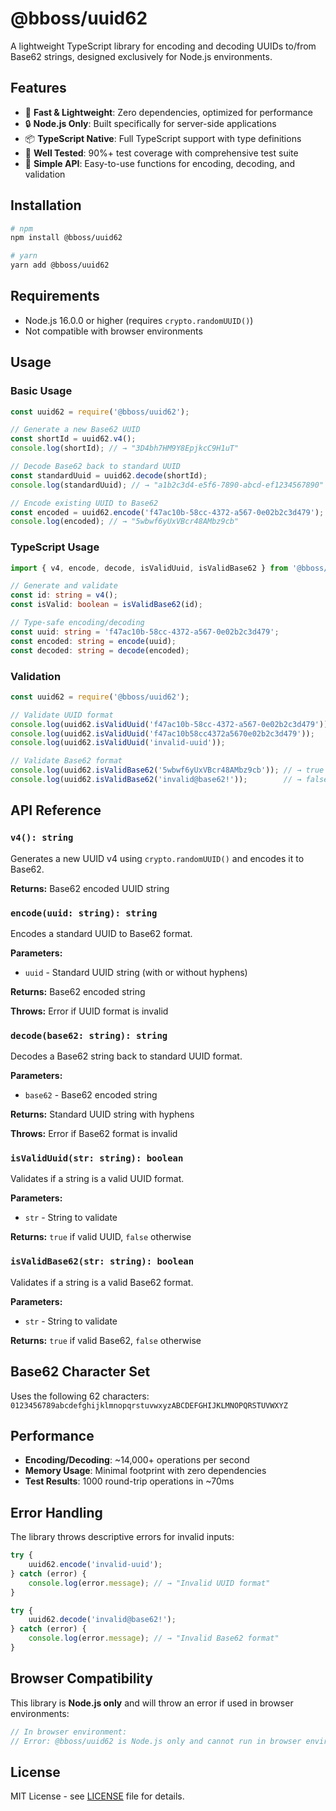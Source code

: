 # @bboss/uuid62

A lightweight TypeScript library for encoding and decoding UUIDs to/from Base62 strings, designed exclusively for Node.js environments.

## Features

- 🚀 **Fast & Lightweight**: Zero dependencies, optimized for performance
- 🔒 **Node.js Only**: Built specifically for server-side applications
- 📦 **TypeScript Native**: Full TypeScript support with type definitions
- 🧪 **Well Tested**: 90%+ test coverage with comprehensive test suite
- 🔧 **Simple API**: Easy-to-use functions for encoding, decoding, and validation

## Installation

```bash
# npm
npm install @bboss/uuid62

# yarn
yarn add @bboss/uuid62
```

## Requirements

- Node.js 16.0.0 or higher (requires `crypto.randomUUID()`)
- Not compatible with browser environments

## Usage

### Basic Usage

```javascript
const uuid62 = require('@bboss/uuid62');

// Generate a new Base62 UUID
const shortId = uuid62.v4();
console.log(shortId); // → "3D4bh7HM9Y8EpjkcC9H1uT"

// Decode Base62 back to standard UUID
const standardUuid = uuid62.decode(shortId);
console.log(standardUuid); // → "a1b2c3d4-e5f6-7890-abcd-ef1234567890"

// Encode existing UUID to Base62
const encoded = uuid62.encode('f47ac10b-58cc-4372-a567-0e02b2c3d479');
console.log(encoded); // → "5wbwf6yUxVBcr48AMbz9cb"
```

### TypeScript Usage

```typescript
import { v4, encode, decode, isValidUuid, isValidBase62 } from '@bboss/uuid62';

// Generate and validate
const id: string = v4();
const isValid: boolean = isValidBase62(id);

// Type-safe encoding/decoding
const uuid: string = 'f47ac10b-58cc-4372-a567-0e02b2c3d479';
const encoded: string = encode(uuid);
const decoded: string = decode(encoded);
```

### Validation

```javascript
const uuid62 = require('@bboss/uuid62');

// Validate UUID format
console.log(uuid62.isValidUuid('f47ac10b-58cc-4372-a567-0e02b2c3d479')); // → true
console.log(uuid62.isValidUuid('f47ac10b58cc4372a5670e02b2c3d479'));   // → true (no hyphens)
console.log(uuid62.isValidUuid('invalid-uuid'));                        // → false

// Validate Base62 format
console.log(uuid62.isValidBase62('5wbwf6yUxVBcr48AMbz9cb')); // → true
console.log(uuid62.isValidBase62('invalid@base62!'));        // → false
```

## API Reference

### `v4(): string`
Generates a new UUID v4 using `crypto.randomUUID()` and encodes it to Base62.

**Returns:** Base62 encoded UUID string

### `encode(uuid: string): string`
Encodes a standard UUID to Base62 format.

**Parameters:**
- `uuid` - Standard UUID string (with or without hyphens)

**Returns:** Base62 encoded string

**Throws:** Error if UUID format is invalid

### `decode(base62: string): string`
Decodes a Base62 string back to standard UUID format.

**Parameters:**
- `base62` - Base62 encoded string

**Returns:** Standard UUID string with hyphens

**Throws:** Error if Base62 format is invalid

### `isValidUuid(str: string): boolean`
Validates if a string is a valid UUID format.

**Parameters:**
- `str` - String to validate

**Returns:** `true` if valid UUID, `false` otherwise

### `isValidBase62(str: string): boolean`
Validates if a string is a valid Base62 format.

**Parameters:**
- `str` - String to validate

**Returns:** `true` if valid Base62, `false` otherwise

## Base62 Character Set

Uses the following 62 characters: `0123456789abcdefghijklmnopqrstuvwxyzABCDEFGHIJKLMNOPQRSTUVWXYZ`

## Performance

- **Encoding/Decoding**: ~14,000+ operations per second
- **Memory Usage**: Minimal footprint with zero dependencies
- **Test Results**: 1000 round-trip operations in ~70ms

## Error Handling

The library throws descriptive errors for invalid inputs:

```javascript
try {
    uuid62.encode('invalid-uuid');
} catch (error) {
    console.log(error.message); // → "Invalid UUID format"
}

try {
    uuid62.decode('invalid@base62!');
} catch (error) {
    console.log(error.message); // → "Invalid Base62 format"
}
```

## Browser Compatibility

This library is **Node.js only** and will throw an error if used in browser environments:

```javascript
// In browser environment:
// Error: @bboss/uuid62 is Node.js only and cannot run in browser environments
```

## License

MIT License - see [LICENSE](LICENSE) file for details.